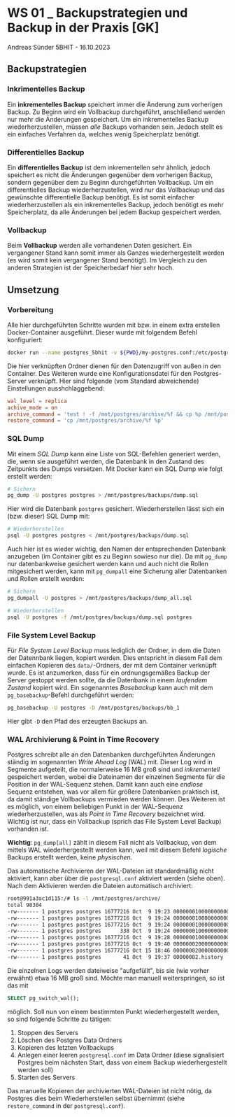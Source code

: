 # WS 01 _ Backupstrategien und Backup in der Praxis [GK]

Andreas Sünder 5BHIT - 16.10.2023

## Backupstrategien

### Inkrimentelles Backup

Ein **inkrementelles Backup** speichert immer die Änderung zum vorherigen Backup. Zu Beginn wird ein Vollbackup durchgeführt, anschließend werden nur mehr die Änderungen gespeichert. Um ein inkrementelles Backup wiederherzustellen, müssen *alle* Backups vorhanden sein. Jedoch stellt es ein einfaches Verfahren da, welches wenig Speicherplatz benötigt.

### Differentielles Backup

Ein **differentielles Backup** ist dem inkrementellen sehr ähnlich, jedoch speichert es nicht die Änderungen gegenüber dem vorherigen Backup, sondern gegenüber dem zu Beginn durchgeführten Vollbackup. Um ein differentielles Backup wiederherzustellen, wird nur das Vollbackup und das gewünschte differentielle Backup benötigt. Es ist somit einfacher wiederherzustellen als ein inkrementelles Backup, jedoch benötigt es mehr Speicherplatz, da alle Änderungen bei jedem Backup gespeichert werden.

### Vollbackup

Beim **Vollbackup** werden alle vorhandenen Daten gesichert. Ein vergangener Stand kann somit immer als Ganzes wiederhergestellt werden (es wird somit kein vergangener Stand benötigt). Im Vergleich zu den anderen Strategien ist der Speicherbedarf hier sehr hoch.

## Umsetzung

### Vorbereitung

Alle hier durchgeführten Schritte wurden mit bzw. in einem extra erstellen Docker-Container ausgeführt. Dieser wurde mit folgendem Befehl konfiguriert:

```bash
docker run --name postgres_5bhit -v ${PWD}/my-postgres.conf:/etc/postgresql/postgresql.conf -v ${PWD}/data:/var/lib/postgresql/data -v ${PWD}/archive:/mnt/postgres/archive -v ${PWD}/backups:/mnt/postgres/backups -e POSTGRES_PASSWORD=postgres -p 5432:5432 -d postgres -c "config_file=/etc/postgresql/postgresql.conf"
```

Die hier verknüpften Ordner dienen für den Datenzugriff von außen in den Container. Des Weiteren wurde eine Konfigurationsdatei für den Postgres-Server verknüpft. Hier sind folgende (vom Standard abweichende) Einstellungen ausshchlaggebend:

```conf
wal_level = replica
achive_mode = on
archive_command = 'test ! -f /mnt/postgres/archive/%f && cp %p /mnt/postgres/archive/%f'
restore_command = 'cp /mnt/postgres/archive/%f %p'
```

### SQL Dump

Mit einem *SQL Dump* kann eine Liste von SQL-Befehlen generiert werden, die, wenn sie ausgeführt werden, die Datenbank in den Zustand des Zeitpunkts des Dumps versetzen. Mit Docker kann ein SQL Dump wie folgt erstellt werden:

```bash
# Sichern
pg_dump -U postgres postgres > /mnt/postgres/backups/dump.sql
```

Hier wird die Datenbank `postgres` gesichert. Wiederherstellen lässt sich ein (bzw. dieser) SQL Dump mit:

```bash
# Wiederherstellen
psql -U postgres postgres < /mnt/postgres/backups/dump.sql
```

Auch hier ist es wieder wichtig, den Namen der entsprechenden Datenbank anzugeben (im Container gibt es zu Beginn sowieso nur die). Da mit `pg_dump` nur datenbankweise gesichert werden kann und auch nicht die Rollen mitgesichert werden, kann mit `pg_dumpall` eine Sicherung aller Datenbanken und Rollen erstellt werden:

```bash
# Sichern
pg_dumpall -U postgres > /mnt/postgres/backups/dump_all.sql

# Wiederherstellen
psql -U postgres -f /mnt/postgres/backups/dump.sql postgres
```

### File System Level Backup

Für *File System Level Backup* muss lediglich der Ordner, in dem die Daten der Datennbank liegen, kopiert werden. Dies entspricht in diesem Fall dem einfachen Kopieren des `data/`-Ordners, der mit dem Container verknüpft wurde. Es ist anzumerken, dass für ein ordnungsgemäßes Backup der Server gestoppt werden sollte, da die Datenbank in einem *laufendem Zustand* kopiert wird. Ein sogenanntes *Basebackup* kann auch mit dem `pg_basebackup`-Befehl durchgeführt werden:

```bash
pg_basebackup -U postgres -D /mnt/postgres/backups/bb_1
```

Hier gibt `-D` den Pfad des erzeugten Backups an.

### WAL Archivierung & Point in Time Recovery

Postgres schreibt alle an den Datenbanken durchgeführten Änderungen ständig im sogenannten *Write Ahead Log* (WAL) mit. Dieser Log wird in Segmente aufgeteilt, die normalerweise 16 MB groß sind und *inkrementell* gespeichert werden, wobei die Dateinamen der einzelnen Segmente für die Position in der WAL-Sequenz stehen. Damit kann auch eine *endlose* Sequenz entstehen, was vor allem für größere Datenbanken praktisch ist, da damit ständige Vollbackups vermieden werden können. Des Weiteren ist es möglich, von einem beliebigen Punkt in der WAL-Sequenz wiederherzustellen, was als *Point in Time Recovery* bezeichnet wird. Wichtig ist nur, dass ein Vollbackup (sprich das File System Level Backup) vorhanden ist.

**Wichtig**: `pg_dump[all]` zählt in diesem Fall nicht als Vollbackup, von dem mittels WAL wiederhergestellt werden kann, weil mit diesem Befehl *logische* Backups erstellt werden, keine *physischen*.

Das automatische Archivieren der WAL-Dateien ist standardmäßig nicht aktiviert, kann aber über die `postgresql.conf` aktiviert werden (siehe oben). Nach dem Aktivieren werden die Dateien automatisch archiviert:

```bash
root@991a3ac1d115:/# ls -l /mnt/postgres/archive/
total 98304
-rw------- 1 postgres postgres 16777216 Oct  9 19:23 000000010000000000000001
-rw------- 1 postgres postgres 16777216 Oct  9 19:24 000000010000000000000002
-rw------- 1 postgres postgres 16777216 Oct  9 19:24 000000010000000000000003
-rw------- 1 postgres postgres      338 Oct  9 19:24 000000010000000000000003.00000028.backup
-rw------- 1 postgres postgres 16777216 Oct  9 19:28 000000010000000000000004
-rw------- 1 postgres postgres 16777216 Oct  9 19:40 000000020000000000000005
-rw------- 1 postgres postgres 16777216 Oct 15 18:46 000000020000000000000006
-rw------- 1 postgres postgres       41 Oct  9 19:37 00000002.history
```

Die einzelnen Logs werden dateiweise "aufgefüllt", bis sie (wie vorher erwähnt) etwa 16 MB groß sind. Möchte man manuell weiterspringen, so ist das mit

```sql
SELECT pg_switch_wal();
```

möglich. Soll nun von einem bestimmten Punkt wiederhergestellt werden, so sind folgende Schritte zu tätigen:

1. Stoppen des Servers
2. Löschen des Postgres Data Ordners
3. Kopieren des letzten Vollbackups
4. Anlegen einer leeren `postgresql.conf` im Data Ordner (diese signalisiert Postgres beim nächsten Start, dass von einem Backup wiederhergestellt werden soll)
5. Starten des Servers

Das manuelle Kopieren der archivierten WAL-Dateien ist nicht nötig, da Postgres dies beim Wiederherstellen selbst übernimmt (siehe `restore_command` in der `postgresql.conf`).
